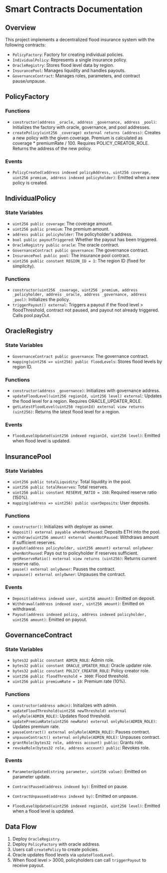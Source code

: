 # Smart Contracts Documentation

## Overview

This project implements a decentralized flood insurance system with the following contracts:

- `PolicyFactory`: Factory for creating individual policies.
- `IndividualPolicy`: Represents a single insurance policy.
- `OracleRegistry`: Stores flood level data by region.
- `InsurancePool`: Manages liquidity and handles payouts.
- `GovernanceContract`: Manages roles, parameters, and contract pause/unpause.

## PolicyFactory

### Functions

- `constructor(address _oracle, address _governance, address _pool)`: Initializes the factory with oracle, governance, and pool addresses.
- `createPolicy(uint256 _coverage) external returns (address)`: Creates a new policy with the given coverage. Premium is calculated as coverage * premiumRate / 100. Requires POLICY_CREATOR_ROLE. Returns the address of the new policy.

### Events

- `PolicyCreated(address indexed policyAddress, uint256 coverage, uint256 premium, address indexed policyholder)`: Emitted when a new policy is created.

## IndividualPolicy

### State Variables

- `uint256 public coverage`: The coverage amount.
- `uint256 public premium`: The premium amount.
- `address public policyholder`: The policyholder's address.
- `bool public payoutTriggered`: Whether the payout has been triggered.
- `OracleRegistry public oracle`: The oracle contract.
- `GovernanceContract public governance`: The governance contract.
- `InsurancePool public pool`: The insurance pool contract.
- `uint256 public constant REGION_ID = 1`: The region ID (fixed for simplicity).

### Functions

- `constructor(uint256 _coverage, uint256 _premium, address _policyholder, address _oracle, address _governance, address _pool)`: Initializes the policy.
- `triggerPayout() external`: Triggers a payout if the flood level > floodThreshold, contract not paused, and payout not already triggered. Calls pool.payOut.

## OracleRegistry

### State Variables

- `GovernanceContract public governance`: The governance contract.
- `mapping(uint256 => uint256) public floodLevels`: Stores flood levels by region ID.

### Functions

- `constructor(address _governance)`: Initializes with governance address.
- `updateFloodLevel(uint256 regionId, uint256 level) external`: Updates the flood level for a region. Requires ORACLE_UPDATER_ROLE.
- `getLatestFloodLevel(uint256 regionId) external view returns (uint256)`: Returns the latest flood level for a region.

### Events

- `FloodLevelUpdated(uint256 indexed regionId, uint256 level)`: Emitted when flood level is updated.

## InsurancePool

### State Variables

- `uint256 public totalLiquidity`: Total liquidity in the pool.
- `uint256 public totalReserves`: Total reserves.
- `uint256 public constant RESERVE_RATIO = 150`: Required reserve ratio (150%).
- `mapping(address => uint256) public userDeposits`: User deposits.

### Functions

- `constructor()`: Initializes with deployer as owner.
- `deposit() external payable whenNotPaused`: Deposits ETH into the pool.
- `withdraw(uint256 amount) external whenNotPaused`: Withdraws amount if sufficient reserves.
- `payOut(address policyholder, uint256 amount) external onlyOwner whenNotPaused`: Pays out to policyholder if reserves sufficient.
- `getReserveRatio() external view returns (uint256)`: Returns current reserve ratio.
- `pause() external onlyOwner`: Pauses the contract.
- `unpause() external onlyOwner`: Unpauses the contract.

### Events

- `Deposit(address indexed user, uint256 amount)`: Emitted on deposit.
- `Withdrawal(address indexed user, uint256 amount)`: Emitted on withdrawal.
- `Payout(address indexed policy, address indexed policyholder, uint256 amount)`: Emitted on payout.

## GovernanceContract

### State Variables

- `bytes32 public constant ADMIN_ROLE`: Admin role.
- `bytes32 public constant ORACLE_UPDATER_ROLE`: Oracle updater role.
- `bytes32 public constant POLICY_CREATOR_ROLE`: Policy creator role.
- `uint256 public floodThreshold = 3000`: Flood threshold.
- `uint256 public premiumRate = 10`: Premium rate (10%).

### Functions

- `constructor(address admin)`: Initializes with admin.
- `updateFloodThreshold(uint256 newThreshold) external onlyRole(ADMIN_ROLE)`: Updates flood threshold.
- `updatePremiumRate(uint256 newRate) external onlyRole(ADMIN_ROLE)`: Updates premium rate.
- `pauseContract() external onlyRole(ADMIN_ROLE)`: Pauses contract.
- `unpauseContract() external onlyRole(ADMIN_ROLE)`: Unpauses contract.
- `grantRole(bytes32 role, address account) public`: Grants role.
- `revokeRole(bytes32 role, address account) public`: Revokes role.

### Events

- `ParameterUpdated(string parameter, uint256 value)`: Emitted on parameter update.
- `ContractPaused(address indexed by)`: Emitted on pause.
- `ContractUnpaused(address indexed by)`: Emitted on unpause.

- `FloodLevelUpdated(uint256 indexed regionId, uint256 level)`: Emitted when a flood level is updated.

## Data Flow

1. Deploy `OracleRegistry`.
2. Deploy `PolicyFactory` with oracle address.
3. Users call `createPolicy` to create policies.
4. Oracle updates flood levels via `updateFloodLevel`.
5. When flood level > 3000, policyholders can call `triggerPayout` to receive payout.